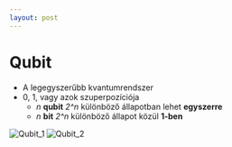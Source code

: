 ```yaml
---
layout: post
---
```


# Qubit

- A legegyszerűbb kvantumrendszer
- 0, 1, vagy azok szuperpozíciója
  - *n* **qubit** *2^n* különböző állapotban lehet **egyszerre**
  - *n* **bit** *2^n* különböző állapot közül **1-ben**

![Qubit_1](https://d.ibtimes.co.uk/en/full/1375782/qubit.jpg?w=396)
![Qubit_2](//upload.wikimedia.org/wikipedia/commons/thumb/f/f3/Blochsphere.svg/220px-Blochsphere.svg.png)
